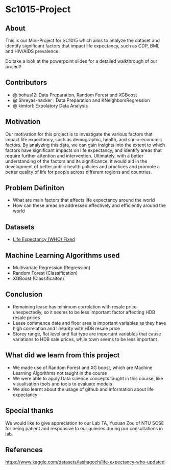 # Sc1015-Project

## About
This is our Mini-Project for SC1015 which aims to analyze the dataset and identify significant factors that impact life expectancy, such as GDP, BMI, and HIV/AIDS prevalence. 


Do take a look at the powerpoint slides for a detailed walkthrough of our project!

## Contributors
 - @ bohua12: Data Preparation, Random Forest and XGBoost
 - @ Shreyas-hacker : Data Preparation and KNeighborsRegression
 - @ kimtorl: Expolatory Data Analysis

## Motivation 
Our motivation for this project is to investigate the various factors that impact life expectancy, such as  demographic, health, and socio-economic factors. By analyzing this data, we can gain insights into the extent to which factors have significant impacts on life expectancy, and identify areas that require further attention and intervention. Ultimately,  with a better understanding of the factors and its significance, it would aid in the development of better public health policies and practices and promote a better quality of life for people across different regions and countries.
## Problem Definiton
 - What are main factors that affects life expectancy around the world
 - How can these areas be addressed effectively and efficiently around the world

## Datasets
- [Life Expectancy (WHO) Fixed](https://www.kaggle.com/datasets/lashagoch/life-expectancy-who-updated)

## Machine Learning Algorithms used
- Multivariate Regression (Regression)
- Random Forest (Classification)
- XGBoost (Classificaiton)

## Conclusion
- Remaining lease has minimum correlation with resale price unexpectedly, so it seems to be less important factor affecting HDB resale prices
- Lease commence date and floor area is important variables as they have high correlation and linearity with HDB resale price
- Storey range, flat level and flat type are important variables that cause variations to HDB sale prices, while town seems to be less important

## What did we learn from this project
- We made use of Random Forest and XG boost, which are Machine Learning Algorithms not taught in the course 
- We were able to apply Data science concepts taught in this course, like visualisation tools and tools to evaluate models
- We also learnt about the usage of github and information about life expectancy

## Special thanks
We would like to give appreciation to our Lab TA, Yuxuan Zou of NTU SCSE for being patient and responsive to our quieries during our consultations in lab.

## References
https://www.kaggle.com/datasets/lashagoch/life-expectancy-who-updated
